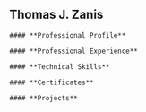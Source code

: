 ## Thomas J. Zanis
```
#### **Professional Profile**
```
```
#### **Professional Experience**
```
```
#### **Technical Skills**
```
```
#### **Certificates**
```
```
#### **Projects**
```
